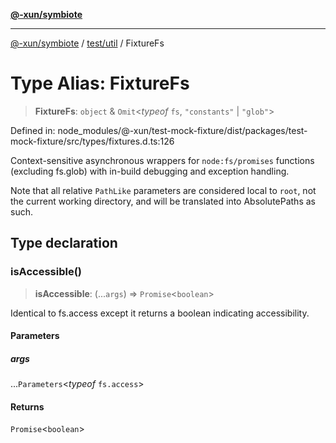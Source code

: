 [**@-xun/symbiote**](../../../README.md)

***

[@-xun/symbiote](../../../README.md) / [test/util](../README.md) / FixtureFs

# Type Alias: FixtureFs

> **FixtureFs**: `object` & `Omit`\<*typeof* `fs`, `"constants"` \| `"glob"`\>

Defined in: node\_modules/@-xun/test-mock-fixture/dist/packages/test-mock-fixture/src/types/fixtures.d.ts:126

Context-sensitive asynchronous wrappers for `node:fs/promises` functions
(excluding fs.glob) with in-build debugging and exception handling.

Note that all relative `PathLike` parameters are considered local to `root`,
not the current working directory, and will be translated into
AbsolutePaths as such.

## Type declaration

### isAccessible()

> **isAccessible**: (...`args`) => `Promise`\<`boolean`\>

Identical to fs.access except it returns a boolean indicating
accessibility.

#### Parameters

##### args

...`Parameters`\<*typeof* `fs.access`\>

#### Returns

`Promise`\<`boolean`\>

